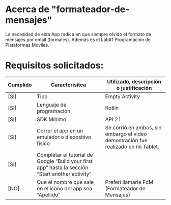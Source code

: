# Acerca de "formateador-de-mensajes"
La necesidad de esta App radica en que siempre olvido el formato de mensajes por email (formales). Además es el Lab#1 Programación de Plataformas Moviles.

# Requisitos solicitados:
| Cumplido | Caracterisitca | Utilizado, descripción o justificación |
| ------ | ------ |------|
| [SI] | Tipo | Empty Activity |
| [SI] | Lenguaje de programación | Kotlin |
| [SI] | SDK Mínimo | API 21 |
| [SI] | Correr el app en un emulador o dispositivo físico | Se corrió en ambos, sin embargo el video demostración fue realizado en mi Tablet.
| [SI] | Completar el tutorial de Google “Build your first app” hasta la sección “Start another activity” | |
| [NO] | Que el nombre que sale en el ícono del app sea “Apellido” | Preferí llamarle FdM (Formateador de Mensajes)

